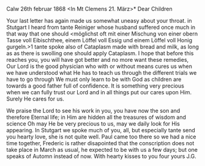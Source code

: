  Calw 26th februar 1868
 <In Mt Clemens 21. März>*
Dear Children

Your last letter has again made us somewhat uneasy about your throat. in Stutgart I heard from tante Reiniger whose husband suffered once much in that way that one should <möglichst oft mit einer Mischung von einer obern Tasse voll Eibischthee, einem Löffel voll Essig und einem Löffel voll Honig gurgeln.>1 tante spoke also of Cataplasm made with bread and milk, as long as as there is swolling one should apply Cataplasm. I hope that before this reaches you, you will have got better and no more want these remedies, Our Lord is the good physician who with or without means cures us when we have understood what He has to teach us through the different trials we have to go through We must only learn to be with God as children are towards a good father full of confidence. It is something very precious when we can fully trust our Lord and in all things put our cares upon Him. Surely He cares for us.

We praise the Lord to see his work in you, you have now the son and therefore Eternal life; in Him are hidden all the treasures of wisdom and science Oh may He be very precious to us, may we daily look for His appearing. 
In Stutgart we spoke much of you, all, but especially tante send you hearty love, she is not quite well. Paul came too there so we had a nice time together, Frederic is rather disapointed that the conscription does not take place in March as usual, he expected to be with us a few days; but one speaks of Automn instead of now. With hearty kisses to you four  yours J.G.
